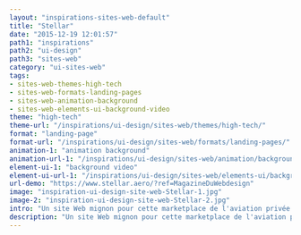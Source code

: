 ```yaml
---
layout: "inspirations-sites-web-default"
title: "Stellar"
date: "2015-12-19 12:01:57"
path1: "inspirations"
path2: "ui-design"
path3: "sites-web"
category: "ui-sites-web"
tags:
- sites-web-themes-high-tech
- sites-web-formats-landing-pages
- sites-web-animation-background
- sites-web-elements-ui-background-video
theme: "high-tech"
theme-url: "/inspirations/ui-design/sites-web/themes/high-tech/"
format: "landing-page"
format-url: "/inspirations/ui-design/sites-web/formats/landing-pages/"
animation-1: "animation background"
animation-url-1: "/inspirations/ui-design/sites-web/animation/background/"
element-ui-1: "background video"
element-ui-url-1: "/inspirations/ui-design/sites-web/elements-ui/background-video/"
url-demo: "https://www.stellar.aero/?ref=MagazineDuWebdesign"
image: "inspiration-ui-design-site-web-Stellar-1.jpg"
image-2: "inspiration-ui-design-site-web-Stellar-2.jpg"
intro: "Un site Web mignon pour cette marketplace de l'aviation privée."
description: "Un site Web mignon pour cette marketplace de l'aviation privée."
---
```

